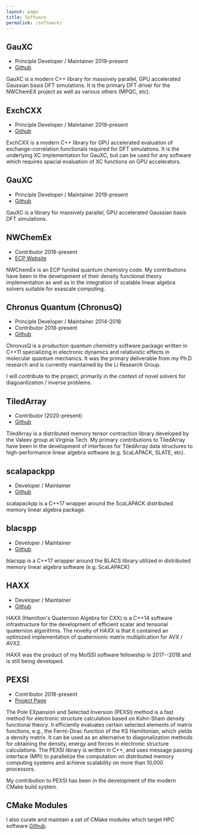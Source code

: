 ```yaml
---
layout: page
title: Software
permalink: /software/
---
```


## GauXC
- Principle Developer / Maintainer 2019-present
- [Github](https://github.com/wavefunction91/GauXC)

GauXC is a modern C++ library for massively parallel, GPU accelerated Gaussian basis
DFT simulations. It is the primary DFT driver for the NWChemEX project as well
as various others (MPQC, etc).


## ExchCXX
- Principle Developer / Maintainer 2019-present
- [Github](https://github.com/wavefunction91/GauXC)

ExchCXX is a modern C++ library for GPU accelerated evaluation of exchange-correlation functionals required for DFT simulations. It is the underlying XC implementation
for GauXC, but can be used for any software which requires spacial evaluation of
XC functions on GPU accelerators.



## GauXC
- Principle Developer / Maintainer 2019-present
- [Github](https://github.com/wavefunction91/GauXC)

GauXC is a library for massively parallel, GPU accelerated Gaussian basis
DFT simulations.


## NWChemEx
- Contributor 2018-present
- [ECP Website](https://www.exascaleproject.org/project/nwchemex-tackling-chemical-materials-and-biomolecular-challenges-in-exascale/)

NWChemEx is an ECP funded quantum chemistry code. My contributions have
been in the development of their density functional theory implementation
as well as in the integration of scalable linear algebra solvers suitable
for exascale computing.

## Chronus Quantum (ChronusQ)
- Principle Developer / Maintainer  2014-2018
- Contributor 2018-present
- [Github](https://github.com/liresearchgroup/chronusq_public)

ChronusQ is a production quantum chemistry software package 
written in C++11 specializing in electronic dynamics and 
relativistic effects in molecular quantum mechanics. It
was the primary deliverable from my Ph.D research and is
currently maintained by the Li Research Group.

I will contribute to the project, primarily in the context of
novel solvers for diagoanlization / inverse problems.


## TiledArray
- Contributor (2020-present)
- [Github](https://github.com/ValeevGroup/tiledarray)

TiledArray is a distributed memory tensor contraction library developed
by the Valeev group at Virginia Tech. My primary contributions to TiledArray
have been in the development of interfaces for TiledArray data structures
to high-performance linear algebra software (e.g. ScaLAPACK, SLATE, etc).

## scalapackpp
- Developer / Maintainer
- [Github](https://github.com/wavefunction91/scalapackpp)

scalapackpp is a C++17 wrapper around the ScaLAPACK distributed
memory linear algebra package.


## blacspp
- Developer / Maintainer
- [Github](https://github.com/wavefunction91/blacspp)

blacspp is a C++17 wrapper around the BLACS library utilized
in distributed memory linear algebra software (e.g. ScaLAPACK)


## HAXX
- Developer / Maintainer
- [Github](https://github.com/wavefunction91/HAXX)

HAXX (Hamilton's Quaternion Algebra for CXX) is a C++14 software
infrastructure for the development of efficient scalar and
tensorial quaternion algorithms. The novelty of HAXX is that
it contained an optimized implementation of quaternionic
matrix multiplication for AVX / AVX2. 

HAXX was the product of my MolSSI software fellowship in 2017--2018 
and is still being developed.

## PEXSI
- Contributor 2018-present
- [Project Page](https://pexsi.readthedocs.io/en/latest/)

The Pole EXpansion and Selected Inversion (PEXSI) method is a fast method for
electronic structure calculation based on Kohn-Sham density functional theory.
It efficiently evaluates certain selected elements of matrix functions, e.g.,
the Fermi-Dirac function of the KS Hamiltonian, which yields a density matrix.
It can be used as an alternative to diagonalization methods for obtaining the
density, energy and forces in electronic structure calculations. The PEXSI
library is written in C++, and uses message passing interface (MPI) to
parallelize the computation on distributed memory computing systems and achieve
scalability on more than 10,000 processors.

My contribution to PEXSI has been in the development of the modern CMake build 
system.



## CMake Modules

I also curate and maintain a set of CMake modules which
target HPC software [Github](https://github.com/wavefunction91/cmake-modules).

